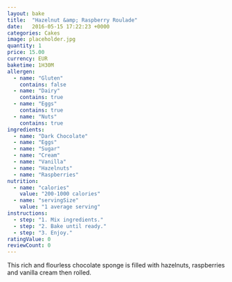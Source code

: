 ```yaml
---
layout: bake
title:  "Hazelnut &amp; Raspberry Roulade"
date:   2016-05-15 17:22:23 +0000
categories: Cakes
image: placeholder.jpg
quantity: 1
price: 15.00
currency: EUR
baketime: 1H30M
allergen:
  - name: "Gluten"
    contains: false
  - name: "Dairy"
    contains: true
  - name: "Eggs"
    contains: true
  - name: "Nuts"
    contains: true
ingredients:
  - name: "Dark Chocolate"
  - name: "Eggs"
  - name: "Sugar"
  - name: "Cream"
  - name: "Vanilla"
  - name: "Hazelnuts"
  - name: "Raspberries"
nutrition:
  - name: "calories"
    value: "200-1000 calories"
  - name: "servingSize"
    value: "1 average serving"
instructions:
  - step: "1. Mix ingredients."
  - step: "2. Bake until ready."
  - step: "3. Enjoy."
ratingValue: 0
reviewCount: 0
---
```

This rich and flourless chocolate sponge is filled with hazelnuts, raspberries and vanilla cream then rolled.
